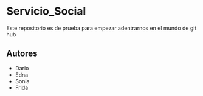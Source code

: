 # Servicio_Social
Este repositorio es de prueba para empezar adentrarnos en el mundo de git hub 
## Autores
- Dario 
- Edna
- Sonia
- Frida
